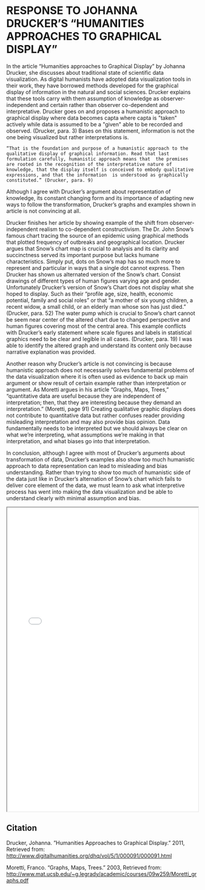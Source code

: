 # RESPONSE TO JOHANNA DRUCKER’S “HUMANITIES APPROACHES TO GRAPHICAL DISPLAY”

   In the article “Humanities approaches to Graphical Display” by Johanna Drucker, she discusses about traditional state of scientific data visualization. As digital humanists have adopted data visualization tools in their work, they have borrowed methods developed for the graphical display of information in the natural and social sciences. Drucker explains that these tools carry with them assumption of knowledge as observer-independent and certain rather than observer co-dependent and interpretative. Drucker goes on and proposes a humanistic approach to graphical display where data becomes capta where capta is "taken" actively while data is assumed to be a "given" able to be recorded and observed. (Drucker, para. 3) Bases on this statement, information is not the one being visualized but rather interpretations is. 

	“That is the foundation and purpose of a humanistic approach to the qualitative display of graphical information. Read that last formulation carefully, humanistic approach means that 	the premises are rooted in the recognition of the interpretative nature of knowledge, that the display itself is conceived to embody qualitative expressions, and that the information 	is understood as graphically constituted.” (Drucker, para. 9)
	
Although I agree with Drucker’s argument about representation of knowledge, its constant changing form and its importance of adapting new ways to follow the transformation, Drucker’s graphs and examples shown in article is not convincing at all.

   Drucker finishes her article by showing example of the shift from observer-independent realism to co-dependent constructivism. The Dr. John Snow’s famous chart tracing the source of an epidemic using graphical methods that plotted frequency of outbreaks and geographical location. Drucker argues that Snow’s chart map is crucial to analysis and its clarity and succinctness served its important purpose but lacks humane characteristics. Simply put, dots on Snow’s map has so much more to represent and particular in ways that a single dot cannot express. Then Drucker has shown us alternated version of the Snow’s chart. Consist drawings of different types of human figures varying age and gender. Unfortunately Drucker’s version of Snow’s Chart does not display what she hoped to display. Such as their “profile age, size, health, economic potential, family and social roles” or that “a mother of six young children, a recent widow, a small child, or an elderly man whose son has just died.” (Drucker, para. 52) The water pump which is crucial to Snow’s chart cannot be seem near center of the altered chart due to changed perspective and human figures covering most of the central area. This example conflicts with Drucker’s early statement where scale figures and labels in statistical graphics need to be clear and legible in all cases. (Drucker, para. 19) I was able to identify the altered graph and understand its content only because narrative explanation was provided. 
	
   Another reason why Drucker’s article is not convincing is because humanistic approach does not necessarily solves fundamental problems of the data visualization where it is often used as evidence to back up main argument or show result of certain example rather than interpretation or argument. As Moretti argues in his article “Graphs, Maps, Trees,” “quantitative data are useful because they are independent of interpretation; then, that they are interesting because they demand an interpretation.” (Moretti, page 91) Creating qualitative graphic displays does not contribute to quantitative data but rather confuses reader providing misleading interpretation and may also provide bias opinion. Data fundamentally needs to be interpreted but we should always be clear on what we’re interpreting, what assumptions we’re making in that interpretation, and what biases go into that interpretation.
	
   In conclusion, although I agree with most of Drucker’s arguments about transformation of data, Drucker’s examples also show too much humanistic approach to data representation can lead to misleading and bias understanding. Rather than trying to show too much of humanistic side of the data just like in Drucker’s alternation of Snow’s chart which fails to deliver core element of the data, we must learn to ask what interpretive process has went into making the data visualization and be able to understand clearly with minimal assumption and bias.


<iframe style='width: 100%; height: 800px' src='//voyant-tools.org/?corpus=3b2773b44d095cc836536c237e9f237a&withDistributions=raw&docIndex=0&mode=document&view=Trends'></iframe>


## Citation
Drucker, Johanna. ”Humanities Approaches to Graphical Display.” 2011,
Retrieved from: http://www.digitalhumanities.org/dhq/vol/5/1/000091/000091.html

Moretti, Franco. “Graphs, Maps, Trees.” 2003,
Retrieved from: http://www.mat.ucsb.edu/~g.legrady/academic/courses/09w259/Moretti_graphs.pdf


